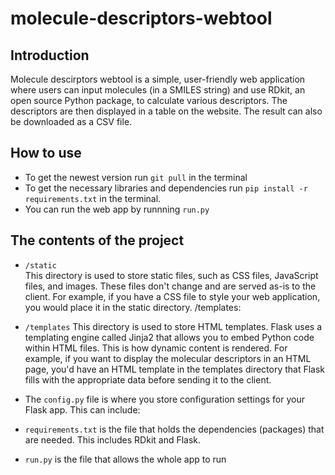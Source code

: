 # molecule-descriptors-webtool

## Introduction
Molecule descirptors webtool is a simple, user-friendly web application where users can input molecules (in a SMILES string) and use RDkit, an open source Python package, to calculate various descriptors. The descriptors are then displayed in a table on the website. The result can also be downloaded as a CSV file.

## How to use
- To get the newest version run ```git pull``` in the terminal
- To get the necessary libraries and dependencies run ```pip install -r requirements.txt``` in the terminal.
- You can run the web app by runnning ```run.py``` 

## The contents of the project
- ```/static```  
This directory is used to store static files, such as CSS files, JavaScript files, and images. These files don't change and are served as-is to the client.
For example, if you have a CSS file to style your web application, you would place it in the static directory.
/templates:

- ```/templates```
This directory is used to store HTML templates. Flask uses a templating engine called Jinja2 that allows you to embed Python code within HTML files. This is how dynamic content is rendered.
For example, if you want to display the molecular descriptors in an HTML page, you'd have an HTML template in the templates directory that Flask fills with the appropriate data before sending it to the client.

- The ```config.py``` file is where you store configuration settings for your Flask app. This can include:

- ```requirements.txt``` is the file that holds the dependencies (packages) that are needed. This includes RDkit and Flask.

- ```run.py``` is the file that allows the whole app to run